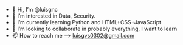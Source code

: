 - 👋 Hi, I’m @luisgnc
- 👀 I’m interested in Data, Security.
- 🌱 I’m currently learning Python and HTML+CSS+JavaScript
- 💞️ I’m looking to collaborate in probably everything, I want to learn
- 📫 How to reach me --> luisgvs0302@gmail.com

<!---
luisgnc/luisgnc is a ✨ special ✨ repository because its `README.md` (this file) appears on your GitHub profile.
You can click the Preview link to take a look at your changes.
--->
